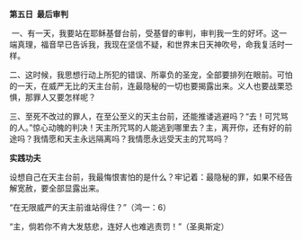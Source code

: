 **第五日  最后审判**

 一、有一天，我要站在耶稣基督台前，受基督的审判，审判我一生的好坏。这一端真理，福音早已告诉我，我现在坚信不疑，和世界末日天神吹号，命我复活时一样。

二、这时候，我思想行动上所犯的错误、所辜负的圣宠，全部要排列在眼前。可怕的一天，在威严无比的天主台前，连最隐秘的一切也要揭露出来。义人也要战栗恐惧，那罪人又要怎样呢？

三、至死不改过的罪人，在至公至义的天主台前，还能推诿逃避吗？“去！可咒骂的人。”惊心动魄的判决！天主所咒骂的人能逃到哪里去？主，离开你，还有好的前途吗？我情愿和天主永远隔离吗？我情愿永远受天主的咒骂吗？

**实践功夫**

设想自己在天主台前，我最悔恨害怕的是什么？牢记着：最隐秘的罪，如果不经告解宽赦，要全部显露出来。

“在无限威严的天主前谁站得住？”（鸿一：6）

“主，倘若你不肯大发慈悲，连好人也难逃责罚！”（圣奥斯定）